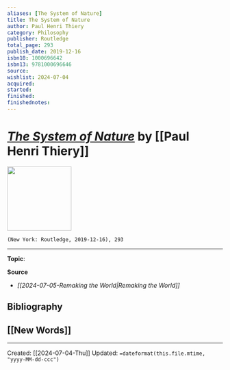 ```yaml
---
aliases: [The System of Nature]
title: The System of Nature
author: Paul Henri Thiery
category: Philosophy
publisher: Routledge
total_page: 293
publish_date: 2019-12-16
isbn10: 1000696642
isbn13: 9781000696646
source: 
wishlist: 2024-07-04
acquired: 
started: 
finished: 
finishednotes: 
---
```

# *[The System of Nature]()* by [[Paul Henri Thiery]]

<img src="http://books.google.com/books/content?id=T7zEDwAAQBAJ&printsec=frontcover&img=1&zoom=1&edge=curl&source=gbs_api" width=150>

`(New York: Routledge, 2019-12-16), 293`



--- 
**Topic**: 

**Source**
- *[[2024-07-05-Remaking the World|Remaking the World]]*

**Bibliography**
- 
 
**[[New Words]]**
- 

---
Created: [[2024-07-04-Thu]]
Updated: `=dateformat(this.file.mtime, "yyyy-MM-dd-ccc")`